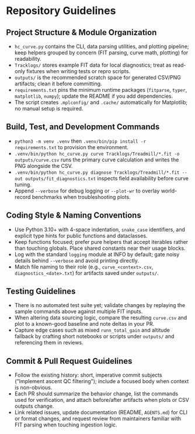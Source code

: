 # Repository Guidelines

## Project Structure & Module Organization
- `hc_curve.py` contains the CLI, data parsing utilities, and plotting pipeline; keep helpers grouped by concern (FIT parsing, curve math, plotting) for readability.
- `Tracklogs/` stores example FIT data for local diagnostics; treat as read-only fixtures when writing tests or repro scripts.
- `outputs/` is the recommended scratch space for generated CSV/PNG artifacts; clean it before committing.
- `requirements.txt` pins the minimum runtime packages (`fitparse`, `typer`, `matplotlib`, `numpy`); update the README if you add dependencies.
- The script creates `.mplconfig/` and `.cache/` automatically for Matplotlib; no manual setup is required.

## Build, Test, and Development Commands
- `python3 -m venv .venv` then `.venv/bin/pip install -r requirements.txt` to provision the environment.
- `.venv/bin/python hc_curve.py curve Tracklogs/Treadmill/*.fit -o outputs/curve.csv` runs the primary curve calculation and writes the PNG alongside the CSV.
- `.venv/bin/python hc_curve.py diagnose Tracklogs/Treadmill/*.fit --out outputs/fit_diagnostics.txt` inspects field availability before curve tuning.
- Append `--verbose` for debug logging or `--plot-wr` to overlay world-record benchmarks when troubleshooting plots.

## Coding Style & Naming Conventions
- Use Python 3.10+ with 4-space indentation, `snake_case` identifiers, and explicit type hints for public functions and dataclasses.
- Keep functions focused; prefer pure helpers that accept iterables rather than touching globals. Place shared constants near their usage blocks.
- Log with the standard `logging` module at INFO by default; gate noisy details behind `--verbose` and avoid printing directly.
- Match file naming to their role (e.g., `curve_<context>.csv`, `diagnostics_<date>.txt`) for artifacts saved under `outputs/`.

## Testing Guidelines
- There is no automated test suite yet; validate changes by replaying the sample commands above against multiple FIT inputs.
- When altering data sourcing logic, compare the resulting `curve.csv` and plot to a known-good baseline and note deltas in your PR.
- Capture edge cases such as mixed `runn_total_gain` and altitude fallback by crafting short notebooks or scripts under `outputs/` and referencing them in reviews.

## Commit & Pull Request Guidelines
- Follow the existing history: short, imperative commit subjects ("Implement ascent QC filtering"); include a focused body when context is non-obvious.
- Each PR should summarize the behavior change, list the commands used for verification, and attach before/after artifacts when plots or CSV outputs change.
- Link related issues, update documentation (README, `AGENTS.md`) for CLI or format changes, and request review from maintainers familiar with FIT parsing when touching ingestion logic.

